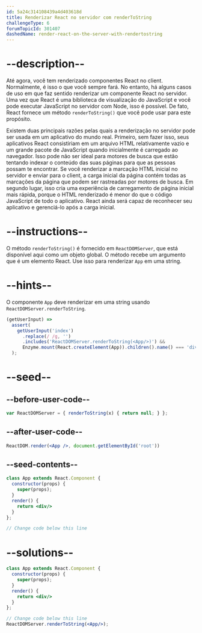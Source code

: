 ```yaml
---
id: 5a24c314108439a4d403618d
title: Renderizar React no servidor com renderToString
challengeType: 6
forumTopicId: 301407
dashedName: render-react-on-the-server-with-rendertostring
---
```


# --description--

Até agora, você tem renderizado componentes React no client. Normalmente, é isso o que você sempre fará. No entanto, há alguns casos de uso em que faz sentido renderizar um componente React no servidor. Uma vez que React é uma biblioteca de visualização do JavaScript e você pode executar JavaScript no servidor com Node, isso é possível. De fato, React fornece um método `renderToString()` que você pode usar para este propósito.

Existem duas principais razões pelas quais a renderização no servidor pode ser usada em um aplicativo do mundo real. Primeiro, sem fazer isso, seus aplicativos React consistiriam em um arquivo HTML relativamente vazio e um grande pacote de JavaScript quando inicialmente é carregado ao navegador. Isso pode não ser ideal para motores de busca que estão tentando indexar o conteúdo das suas páginas para que as pessoas possam te encontrar. Se você renderizar a marcação HTML inicial no servidor e enviar para o client, a carga inicial da página contém todas as marcações da página que podem ser rastreadas por motores de busca. Em segundo lugar, isso cria uma experiência de carregamento de página inicial mais rápida, porque o HTML renderizado é menor do que o código JavaScript de todo o aplicativo. React ainda será capaz de reconhecer seu aplicativo e gerenciá-lo após a carga inicial.

# --instructions--

O método `renderToString()` é fornecido em `ReactDOMServer`, que está disponível aqui como um objeto global. O método recebe um argumento que é um elemento React. Use isso para renderizar `App` em uma string.

# --hints--

O componente `App` deve renderizar em uma string usando `ReactDOMServer.renderToString`.

```js
(getUserInput) =>
  assert(
    getUserInput('index')
      .replace(/ /g, '')
      .includes('ReactDOMServer.renderToString(<App/>)') &&
      Enzyme.mount(React.createElement(App)).children().name() === 'div'
  );
```

# --seed--

## --before-user-code--

```jsx
var ReactDOMServer = { renderToString(x) { return null; } };
```

## --after-user-code--

```jsx
ReactDOM.render(<App />, document.getElementById('root'))
```

## --seed-contents--

```jsx
class App extends React.Component {
  constructor(props) {
    super(props);
  }
  render() {
    return <div/>
  }
};

// Change code below this line
```

# --solutions--

```jsx
class App extends React.Component {
  constructor(props) {
    super(props);
  }
  render() {
    return <div/>
  }
};

// Change code below this line
ReactDOMServer.renderToString(<App/>);
```
